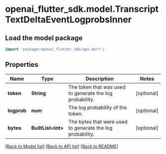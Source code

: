 # openai_flutter_sdk.model.TranscriptTextDeltaEventLogprobsInner

## Load the model package
```dart
import 'package:openai_flutter_sdk/api.dart';
```

## Properties
Name | Type | Description | Notes
------------ | ------------- | ------------- | -------------
**token** | **String** | The token that was used to generate the log probability.  | [optional] 
**logprob** | **num** | The log probability of the token.  | [optional] 
**bytes** | **BuiltList&lt;int&gt;** | The bytes that were used to generate the log probability.  | [optional] 

[[Back to Model list]](../README.md#documentation-for-models) [[Back to API list]](../README.md#documentation-for-api-endpoints) [[Back to README]](../README.md)


